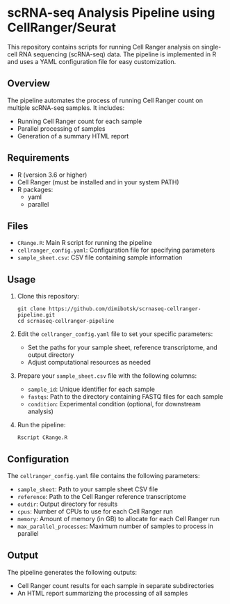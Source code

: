 # scRNA-seq Analysis Pipeline using CellRanger/Seurat

This repository contains scripts for running Cell Ranger analysis on single-cell RNA sequencing (scRNA-seq) data. The pipeline is implemented in R and uses a YAML configuration file for easy customization.

## Overview

The pipeline automates the process of running Cell Ranger count on multiple scRNA-seq samples. It includes:

- Running Cell Ranger count for each sample
- Parallel processing of samples
- Generation of a summary HTML report

## Requirements

- R (version 3.6 or higher)
- Cell Ranger (must be installed and in your system PATH)
- R packages:
  - yaml
  - parallel

## Files

- `CRange.R`: Main R script for running the pipeline
- `cellranger_config.yaml`: Configuration file for specifying parameters
- `sample_sheet.csv`: CSV file containing sample information

## Usage

1. Clone this repository:
   ```
   git clone https://github.com/dimibotsk/scrnaseq-cellranger-pipeline.git
   cd scrnaseq-cellranger-pipeline
   ```

2. Edit the `cellranger_config.yaml` file to set your specific parameters:
   - Set the paths for your sample sheet, reference transcriptome, and output directory
   - Adjust computational resources as needed

3. Prepare your `sample_sheet.csv` file with the following columns:
   - `sample_id`: Unique identifier for each sample
   - `fastqs`: Path to the directory containing FASTQ files for each sample
   - `condition`: Experimental condition (optional, for downstream analysis)

4. Run the pipeline:
   ```
   Rscript CRange.R
   ```

## Configuration

The `cellranger_config.yaml` file contains the following parameters:

- `sample_sheet`: Path to your sample sheet CSV file
- `reference`: Path to the Cell Ranger reference transcriptome
- `outdir`: Output directory for results
- `cpus`: Number of CPUs to use for each Cell Ranger run
- `memory`: Amount of memory (in GB) to allocate for each Cell Ranger run
- `max_parallel_processes`: Maximum number of samples to process in parallel

## Output

The pipeline generates the following outputs:

- Cell Ranger count results for each sample in separate subdirectories
- An HTML report summarizing the processing of all samples

